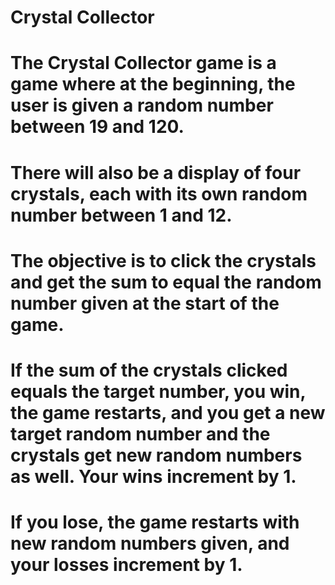 # Crystal Collector

# The Crystal Collector game is a game where at the beginning, the user is given a random number between  19 and 120.

# There will also be a display of four crystals, each with its own random number between 1 and 12.

# The objective is to click the crystals and get the sum to equal the random number given at the start of the game.

# If the sum of the crystals clicked equals the target number, you win, the game restarts, and you get a new target random number and the crystals get new random numbers as well. Your wins increment by 1. 

# If you lose, the game restarts with new random numbers given, and your losses increment by 1.